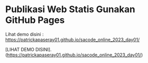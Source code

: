 # Publikasi Web Statis Gunakan GitHub Pages

Lihat demo disini : https://patrickapaseray01.github.io/sacode_online_2023_day01/

[LIHAT DEMO DISINI].(https://patrickapaseray01.github.io/sacode_online_2023_day01/)

